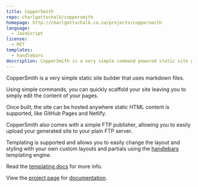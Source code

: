 ```yaml
---
title: CopperSmith
repo: charlgottschalk/coppersmith
homepage: http://charlgottschalk.co.za/projects/coppersmith
language:
  - JavaScript
license:
  - MIT
templates:
  - handlebars
description: CopperSmith is a very simple command powered static site generator that uses markdown files.
---
```


CopperSmith is a very simple static site builder that uses markdown files.

Using simple commands, you can quickly scaffold your site leaving you to simply edit the content of your pages.

Once built, the site can be hosted anywhere static HTML content is supported, like GitHub Pages and Netlify.

CopperSmith also comes with a simple FTP publisher, allowing you to easily upload your generated site to your plain FTP server.

Templating is supported and allows you to easily change the layout and styling with your own custom layouts and partials using the [handlebars](http://handlebarsjs.com/) templating engine.

Read the [templating docs](http://charlgottschalk.co.za/projects/coppersmith/docs/master/templates-setup) for more info.

View the [project page](http://charlgottschalk.co.za/projects/coppersmith) for [documentation](http://charlgottschalk.co.za/projects/coppersmith/docs).

